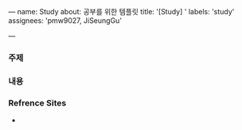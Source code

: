 —
name: Study
about: 공부를 위한 템플릿
title: '[Study] '
labels: 'study'
assignees: 'pmw9027, JiSeungGu'

—

### 주제

####

### 내용

### Refrence Sites
-